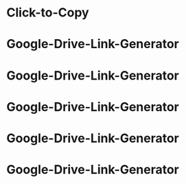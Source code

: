 # Click-to-Copy
# Google-Drive-Link-Generator
# Google-Drive-Link-Generator
# Google-Drive-Link-Generator
# Google-Drive-Link-Generator
# Google-Drive-Link-Generator
